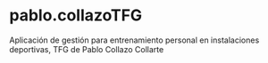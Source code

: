 # pablo.collazoTFG
Aplicación de gestión para entrenamiento personal en instalaciones deportivas, TFG de Pablo Collazo Collarte   
